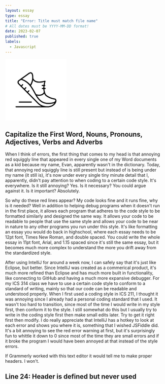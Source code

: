```yaml
---
layout: essay
type: essay
title: "Error: Title must match file name"
# All dates must be YYYY-MM-DD format!
date: 2023-02-07
published: true
labels:
  - Javascript
---
```


<img width="200px" class="rounded float-start pe-4" src="../img/difficulty/Walking%20Clipart.jpg">

## Capitalize the First Word, Nouns, Pronouns, Adjectives, Verbs and Adverbs

When I think of errors, the first thing that comes to my head is that annoying red squiggly line that appeared in every single one of my Word documents as a kid because my name, Evan, apparently wasn't in the dictionary. Today, that annoying red squiggly line is still present but instead of is being under my name (it still is), it's now under every single tiny minute detail that I, apparently, didn't pay attention to when coding to a certain code style. It's everywhere. Is it still annoying? Yes. Is it necessary? You could argue against it. Is it important? Absolutely.

So why do these red lines appear? My code looks fine and it runs fine, why is it needed? Well in addition to helping debug programs when it doesn't run in the first place, it allows each program that adheres to the code style to be formatted similarly and designed the same way. It allows your code to be readable to people that use the same style and allows your code to be near in nature to any other programs you run under this style. It's like formatting an essay you would do back in highschool, where each essay needs to be 12pt font, Times New Roman, and double spaced. You could write the whole essay in 11pt font, Arial, and 1.15 spaced since it's still the same essay, but it becomes much more complex to understand the more you drift away from the standardized style.

After using IntelliJ for around a week now, I can safely say that it's just like Eclipse, but better. Since IntelliJ was created as a commerical product, it's much more refined than Eclipse and has much more built in functionality, like connecting to GitHub and having a much more expansive debugger. For my ICS 314 class we have to use a certain code style to conform to a standard of writing, mainly so that our code can be readable and understood properly. When I first used a coding style in ICS 211, I thought it was annoying since I already had a personal coding standard that I used. It wasn't too hard to transition, since most of the time I would write in my style first, then conform it to the style. I still somewhat do this but I usually try to write in the coding style first then make small edits later. Try to get it right first then modify. I do really appreciate that IntelliJ has a hotkey to look at each error and shows you where it is, something that I wished JSFiddle did. It's a bit annoying to see the red error warning at first, but it's surprisingly fun to whittle it down to 0 since most of the time they are small errors and if it broke the program I would have been annoyed at that instead of the style errors.

If Grammerly worked with this text editor it would tell me to make proper headers. I won't.

## Line 24: Header is defined but never used
